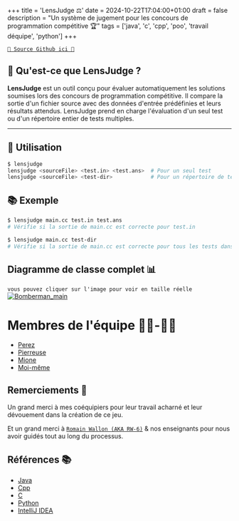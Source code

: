 +++
title = 'LensJudge ⚖️'
date = 2024-10-22T17:04:00+01:00
draft = false
description = "Un système de jugement pour les concours de programmation compétitive 🏆"
tags = ['java', 'c', 'cpp', 'poo', 'travail déquipe', 'python']
+++

[`🐙 Source Github ici 🐙`](https://github.com/RealColorDream/lens-judge)

## 🌟 Qu'est-ce que LensJudge ?

**LensJudge** est un outil conçu pour évaluer automatiquement les solutions soumises lors des concours de programmation compétitive. Il compare la sortie d'un fichier source avec des données d'entrée prédéfinies et leurs résultats attendus. LensJudge prend en charge l'évaluation d'un seul test ou d'un répertoire entier de tests multiples.

---

## 🚀 Utilisation

```bash
$ lensjudge
lensjudge <sourceFile> <test.in> <test.ans>  # Pour un seul test
lensjudge <sourceFile> <test-dir>            # Pour un répertoire de tests
```

## 📚 Exemple

```bash
$ lensjudge main.cc test.in test.ans
# Vérifie si la sortie de main.cc est correcte pour test.in
```

```bash
$ lensjudge main.cc test-dir
# Vérifie si la sortie de main.cc est correcte pour tous les tests dans test-dir
```

## Diagramme de classe complet 📊

`vous pouvez cliquer sur l'image pour voir en taille réelle`
[![Bomberman_main](/Portfolio/img/lensjudge-diagram.png)](/Portfolio/img/lensjudge-diagram.png)

# Membres de l'équipe 👨‍💻-👩‍💻

- [Perez](https://github.com/Dev-LucasP)
- [Pierreuse](https://github.com/legobestof)
- [Mione](https://github.com/MaxenMsf)
- [Moi-même](https://github.com/RealColorDream)

## Remerciements 🙏

Un grand merci à mes coéquipiers pour leur travail acharné et leur dévouement dans la création de ce jeu.

Et un grand merci à [`Romain Wallon (AKA RW-6)`](https://www.cril.univ-artois.fr/~wallon/en/) & nos enseignants pour nous avoir guidés tout au long du processus.

## Références 📚

- [Java](https://www.java.com/)
- [Cpp](https://www.cplusplus.com/)
- [C](https://en.wikipedia.org/wiki/C_(programming_language))
- [Python](https://www.python.org/)
- [IntelliJ IDEA](https://www.jetbrains.com/idea/)
